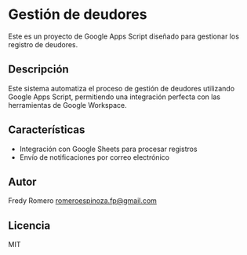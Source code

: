 # Gestión de deudores

Este es un proyecto de Google Apps Script diseñado para gestionar los registro de deudores.

## Descripción

Este sistema automatiza el proceso de gestión de deudores utilizando Google Apps Script, permitiendo una integración perfecta con las herramientas de Google Workspace.

## Características

- Integración con Google Sheets para procesar registros
- Envío de notificaciones por correo electrónico

## Autor

Fredy Romero <romeroespinoza.fp@gmail.com>

## Licencia

MIT